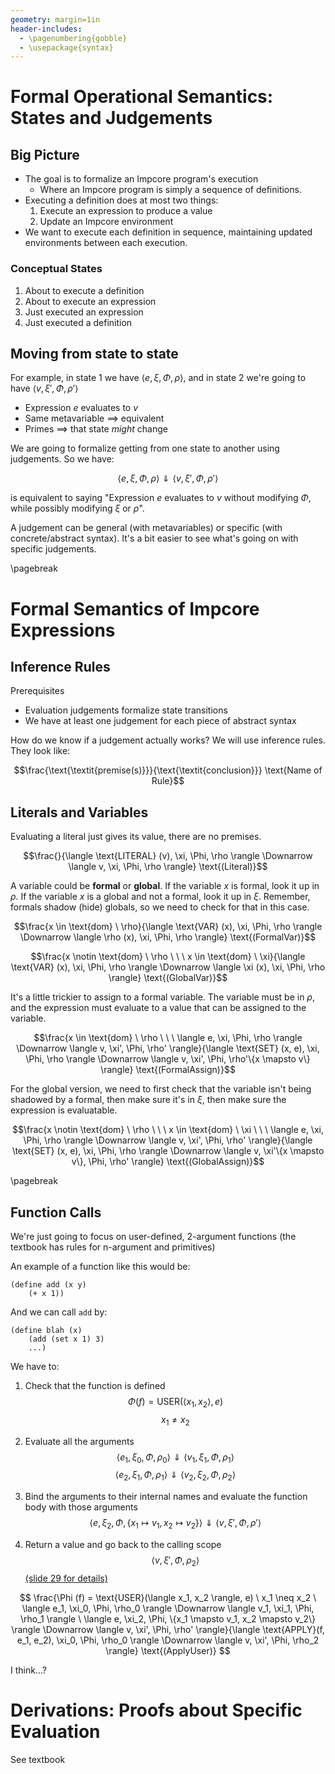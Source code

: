 ```yaml
---
geometry: margin=1in
header-includes:
  - \pagenumbering{gobble}
  - \usepackage{syntax}
---
```


# Formal Operational Semantics: States and Judgements

## Big Picture

- The goal is to formalize an Impcore program's execution
  - Where an Impcore program is simply a sequence of definitions.
- Executing a definition does at most two things:
  1. Execute an expression to produce a value
  2. Update an Impcore environment
- We want to execute each definition in sequence, maintaining updated environments between each execution.

### Conceptual States

1. About to execute a definition
2. About to execute an expression
3. Just executed an expression
4. Just executed a definition

## Moving from state to state

For example, in state 1 we have $\langle e, \xi, \Phi, \rho \rangle$, and in state 2 we're going to have $\langle v, \xi', \Phi, \rho' \rangle$

- Expression $e$ evaluates to $v$
- Same metavariable $\implies$ equivalent
- Primes $\implies$ that state _might_ change

We are going to formalize getting from one state to another using judgements. So we have:

$$\langle e, \xi, \Phi, \rho \rangle \Downarrow \langle v, \xi', \Phi, \rho' \rangle$$

is equivalent to saying "Expression $e$ evaluates to $v$ without modifying $\Phi$, while possibly modifying $\xi$ or $\rho$".

A judgement can be general (with metavariables) or specific (with concrete/abstract syntax). It's a bit easier to see what's going on with specific judgements.

\pagebreak

# Formal Semantics of Impcore Expressions

## Inference Rules

Prerequisites

- Evaluation judgements formalize state transitions
- We have at least one judgement for each piece of abstract syntax

How do we know if a judgement actually works? We will use inference rules. They look like:

$$\frac{\text{\textit{premise(s)}}}{\text{\textit{conclusion}}} \text{Name of Rule}$$

## Literals and Variables

Evaluating a literal just gives its value, there are no premises.

$$\frac{}{\langle \text{LITERAL} (v), \xi, \Phi, \rho \rangle \Downarrow \langle v, \xi, \Phi, \rho \rangle} \text{(Literal)}$$

A variable could be **formal** or **global**. If the variable $x$ is formal, look it up in $\rho$. If the variable $x$ is a global and not a formal, look it up in $\xi$. Remember, formals shadow (hide) globals, so we need to check for that in this case.

$$\frac{x \in \text{dom} \ \rho}{\langle \text{VAR} (x), \xi, \Phi, \rho \rangle \Downarrow \langle \rho (x), \xi, \Phi, \rho \rangle} \text{(FormalVar)}$$

$$\frac{x \notin \text{dom} \ \rho \ \ \ x \in \text{dom} \ \xi}{\langle \text{VAR} (x), \xi, \Phi, \rho \rangle \Downarrow \langle \xi (x), \xi, \Phi, \rho \rangle} \text{(GlobalVar)}$$

It's a little trickier to assign to a formal variable. The variable must be in $\rho$, and the expression must evaluate to a value that can be assigned to the variable.

$$\frac{x \in \text{dom} \ \rho \ \ \  \langle e, \xi, \Phi, \rho \rangle \Downarrow \langle v, \xi', \Phi, \rho' \rangle}{\langle \text{SET} (x, e), \xi, \Phi, \rho \rangle \Downarrow \langle v, \xi', \Phi, \rho'\{x \mapsto v\} \rangle} \text{(FormalAssign)}$$

For the global version, we need to first check that the variable isn't being shadowed by a formal, then make sure it's in $\xi$, then make sure the expression is evaluatable.

$$\frac{x \notin \text{dom} \ \rho \ \ \ x \in \text{dom} \ \xi \ \ \ \langle e, \xi, \Phi, \rho \rangle \Downarrow \langle v, \xi', \Phi, \rho' \rangle}{\langle \text{SET} (x, e), \xi, \Phi, \rho \rangle \Downarrow \langle v, \xi'\{x \mapsto v\}, \Phi, \rho' \rangle} \text{(GlobalAssign)}$$

\pagebreak

## Function Calls

We're just going to focus on user-defined, 2-argument functions (the textbook has rules for n-argument and primitives)

An example of a function like this would be:

```
(define add (x y)
    (+ x 1))
```

And we can call `add` by:

```
(define blah (x)
    (add (set x 1) 3)
    ...)
```

We have to:

1. Check that the function is defined
   $$\Phi (f) = \text{USER}(\langle x_1, x_2 \rangle, e)$$
   $$x_1 \neq x_2$$

2. Evaluate all the arguments
   $$\langle e_1, \xi_0, \Phi, \rho_0 \rangle \Downarrow \langle v_1, \xi_1, \Phi, \rho_1 \rangle$$
   $$\langle e_2, \xi_1, \Phi, \rho_1 \rangle \Downarrow \langle v_2, \xi_2, \Phi, \rho_2 \rangle$$

3. Bind the arguments to their internal names and evaluate the function body with those arguments
   $$\langle e, \xi_2, \Phi, \{x_1 \mapsto v_1, x_2 \mapsto v_2\} \rangle \Downarrow \langle v, \xi', \Phi, \rho' \rangle$$
4. Return a value and go back to the calling scope
   $$\langle v, \xi', \Phi, \rho_2 \rangle$$
   [(slide 29 for details)](https://canvas.tufts.edu/courses/44710/files/5490895?module_item_id=927510)

$$
\frac{\Phi (f) = \text{USER}(\langle x_1, x_2 \rangle, e) \ x_1 \neq x_2 \ \langle e_1, \xi_0, \Phi, \rho_0 \rangle \Downarrow \langle v_1, \xi_1, \Phi, \rho_1 \rangle \ \langle e, \xi_2, \Phi, \{x_1 \mapsto v_1, x_2 \mapsto v_2\} \rangle \Downarrow \langle v, \xi', \Phi, \rho' \rangle}{\langle \text{APPLY}(f, e_1, e_2), \xi_0, \Phi, \rho_0 \rangle \Downarrow \langle v, \xi', \Phi, \rho_2 \rangle} \text{(ApplyUser)}
$$

I think...?

# Derivations: Proofs about Specific Evaluation

See textbook
